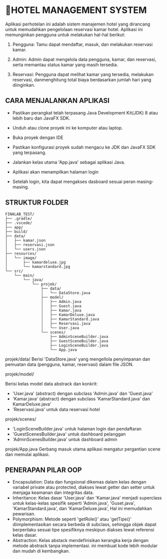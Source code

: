 # 🏨**HOTEL MANAGEMENT SYSTEM**

Aplikasi perhotelan ini adalah sistem manajemen hotel yang dirancang untuk memudahkan pengelolaan reservasi kamar hotel. 
Aplikasi ini memunginkan pengguna untuk melakukan hal-hal berikut:

1. Pengguna: Tamu dapat mendaftar, masuk, dan melakukan reservasi kamar.

2. Admin: Admin dapat mengelola data pengguna, kamar, dan reservasi, serta memantau status kamar yang masih tersedia.

3. Reservasi: Pengguna dapat melihat kamar yang tersedia, melakukan reservasi, danmenghitung total biaya berdasarkan jumlah hari yang diinginkan.

## **CARA MENJALANKAN APLIKASI**

- Pastikan perangkat telah terpasang Java Development Kit(JDK) 8 atau lebih baru dan JavaFX SDK.

- Unduh atau clone proyek ini ke komputer atau laptop.

- Buka proyek dengan IDE

- Pastikan konfigurasi proyek sudah mengacu ke JDK dan JavaFX SDK yang terpasang.

- Jalankan kelas utama 'App.java' sebagai aplikasi Java.

- Aplikasi akan menampilkan halaman login

- Setelah login, kita dapat mengakses dasboard sesuai peran masing-masing.


## **STRUKTUR FOLDER**
```
FINALAB_TEST/
├── .gradle/
├── .vscode/
├── app/
├── build/
├── data/
│   ├── kamar.json
│   ├── reservasi.json
│   └── users.json
├── resources/
│   └── image/
│       ├── kamardeluxe.jpg
│       └── kamarstandard.jpg
└── src/
    └── main/
        └── java/
            └── projek/
                ├── data/
                │   └── DataStore.java
                ├── model/
                │   ├── Admin.java
                │   ├── Guest.java
                │   ├── Kamar.java
                │   ├── KamarDeluxe.java
                │   ├── KamarStandard.java
                │   ├── Reservasi.java
                │   └── User.java
                └── scenes/
                    ├── AdminSceneBuilder.java
                    ├── GuestSceneBuilder.java
                    ├── LoginSceneBuilder.java
                    └── App.java
```

projek/data/
Berisi 'DataStore.java' yang mengellola penyimpanan dan pemuatan data (pengguna, kamar, reservasi) dalam file JSON.

projek/model/

Berisi kelas model data abstrack dan konkrit:
- 'User.java' (abstract) dengan subclass 'Admin.java' dan 'Guest.java'
- 'Kamar.java' (abstract) dengan subclass 'KamarStandard.java' dan KamarDeluxe.java'
- 'Reservasi.java' untuk data reservasi hotel

projek/scenes/
- 'LoginSceneBuilder.java' untuk halaman login dan pendaftaran
- 'GuestScenesBuilder.java' untuk dashboard pelanggan
- 'AdminScenesBuilder.java' untuk dashboard admin

projek/App.java
Gerbang masuk utama aplikasi mengatur pergantian scene dan memulai aplikasi.

## **PENERAPAN PILAR OOP**
- Encapsulation:
   Data dan fungsional dikemas dalam kelas dengan variabel private atau protected, diakses lewat getter dan setter untuk menjaga keamanan dan integritas data.
- Inheritance:
   Kelas dasar 'User.java' dan 'Kamar.java' menjadi superclass untuk kelas-kelas spesifik seperti 'Admin.java', 'Guset.java', 'KamarStandard.java', dan 'KamarDeluxe.java', Hal ini memudahkan pewarisan.
- Polymorphism:
   Metode seperti 'getRole()' atau 'getTipe()' diimplementasikan secara berbeda di subclass, sehingga  objek dapat berperilaku sesuai tipe spesifiknya meskipun diakses lewat referensi kelas dasar.
- Abstraction:
   Kelas abstack mendefinisikan kerangka kerja dengan metode abstrack tanpa implementasi. ini membuat kode lebih modular dan mudah di kembangkan.


